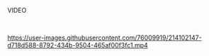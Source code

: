 <p>VIDEO </p> <br>

https://user-images.githubusercontent.com/76009919/214102147-d718d588-8792-434b-9504-465af00f3fc1.mp4


